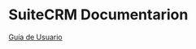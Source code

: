 # SuiteCRM Documentarion

[Guía de Usuario](https://github.com/gcoop-libre/SuiteCRM-docs/blob/master/userguide/es_ES.md)
